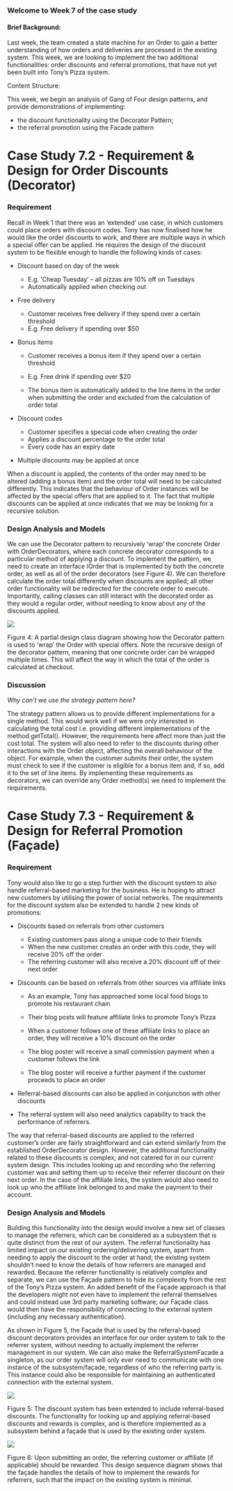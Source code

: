 ### Welcome to Week 7 of the case study

#### Brief Background:

Last week, the team created a state machine for an Order to gain a better understanding of how orders and deliveries are processed in the existing system. This week, we are looking to implement the two additional functionalities: order discounts and referral promotions, that have not yet been built into Tony’s Pizza system. 

Content Structure:

This week, we begin an analysis of Gang of Four design patterns, and provide demonstrations of implementing:

- the discount functionality using the Decorator Pattern;
- the referral promotion using the Facade pattern



# Case Study 7.2 - Requirement & Design for Order Discounts (Decorator)

### Requirement

Recall in Week 1 that there was an ‘extended’ use case, in which customers could place orders with discount codes. Tony has now finalised how he would like the order discounts to work, and there are multiple ways in which a special offer can be applied. He requires the design of the discount system to be flexible enough to handle the following kinds of cases: 

- Discount based on day of the week 
  - E.g. ‘Cheap Tuesday’ – all pizzas are 10% off on Tuesdays 
  - Automatically applied when checking out 

- Free delivery 
  - Customer receives free delivery if they spend over a certain threshold 
  - E.g. Free delivery if spending over $50 

- Bonus items 

  - Customer receives a bonus item if they spend over a certain threshold 
  - E.g. Free drink if spending over $20 

  - The bonus item is automatically added to the line items in the order when submitting the order and excluded from the calculation of order total 

- Discount codes 
  - Customer specifies a special code when creating the order 
  - Applies a discount percentage to the order total 
  - Every code has an expiry date 

- Multiple discounts may be applied at once 

When a discount is applied, the contents of the order may need to be altered (adding a bonus item) and the order total will need to be calculated differently. This indicates that the behaviour of Order instances will be affected by the special offers that are applied to it. The fact that multiple discounts can be applied at once indicates that we may be looking for a recursive solution. 





### Design Analysis and Models

We can use the Decorator pattern to recursively ‘wrap’ the concrete Order with OrderDecorators, where each concrete decorator corresponds to a particular method of applying a discount. To implement the pattern, we need to create an interface IOrder that is implemented by both the concrete order, as well as all of the order decorators (see Figure 4). We can therefore calculate the order total differently when discounts are applied; all other order functionality will be redirected for the concrete order to execute. Importantly, calling classes can still interact with the decorated order as they would a regular order, without needing to know about any of the discounts applied. 



![](./Src_md/fig1.png)

Figure 4: A partial design class diagram showing how the Decorator pattern is used to ‘wrap’ the Order with special offers. Note the recursive design of the decorator pattern, meaning that one concrete order can be wrapped multiple times. This will affect the way in which the total of the order is calculated at checkout. 







### Discussion

*Why can’t we use the strategy pattern here?* 

The strategy pattern allows us to provide different implementations for a single method. This would work well if we were only interested in calculating the total cost i.e. providing different implementations of the method getTotal(). However, the requirements here affect more than just the cost total. The system will also need to refer to the discounts during other interactions with the Order object, affecting the overall behaviour of the object. For example, when the customer submits their order, the system must check to see if the customer is eligible for a bonus item and, if so, add it to the set of line items. By implementing these requirements as decorators, we can override any Order method(s) we need to implement the requirements. 



# Case Study 7.3 - Requirement & Design for Referral Promotion (Façade) 

### Requirement

Tony would also like to go a step further with the discount system to also handle referral-based marketing for the business. He is hoping to attract new customers by utilising the power of social networks. The requirements for the discount system also be extended to handle 2 new kinds of promotions: 

- Discounts based on referrals from other customers 
  - Existing customers pass along a unique code to their friends 
  - When the new customer creates an order with this code, they will receive 20% off the order 
  - The referring customer will also receive a 20% discount off of their next order 

- Discounts can be based on referrals from other sources via affiliate links 

  - As an example, Tony has approached some local food blogs to promote his restaurant chain 

  - Their blog posts will feature affiliate links to promote Tony’s Pizza 

  - When a customer follows one of these affiliate links to place an order, they will receive a 10% discount on the order 

  - The blog poster will receive a small commission payment when a customer follows the link 

  - The blog poster will receive a further payment if the customer proceeds to place an order 

- Referral-based discounts can also be applied in conjunction with other discounts 
- The referral system will also need analytics capability to track the performance of referrers. 

The way that referral-based discounts are applied to the referred customer’s order are fairly straightforward and can extend similarly from the established OrderDecorator design. However, the additional functionality related to these discounts is complex, and not catered for in our current system design. This includes looking up and recording who the referring customer was and setting them up to receive their referrer discount on their next order. In the case of the affiliate links, the system would also need to look up who the affiliate link belonged to and make the payment to their account. 

 

### Design Analysis and Models

Building this functionality into the design would involve a new set of classes to manage the referrers, which can be considered as a subsystem that is quite distinct from the rest of our system. The referral functionality has limited impact on our existing ordering/delivering system, apart from needing to apply the discount to the order at hand; the existing system shouldn’t need to know the details of how referrers are managed and rewarded. Because the referrer functionality is relatively complex and separate, we can use the Façade pattern to hide its complexity from the rest of the Tony’s Pizza system. An added benefit of the Façade approach is that the developers might not even have to implement the referral themselves and could instead use 3rd party marketing software; our Façade class would then have the responsibility of connecting to the external system (including any necessary authentication). 

As shown in Figure 5, the Façade that is used by the referral-based discount decorators provides an interface for our order system to talk to the referrer system, without needing to actually implement the referrer management in our system. We can also make the ReferralSystemFacade a singleton, as our order system will only ever need to communicate with one instance of the subsystem/façade, regardless of who the referring party is. This instance could also be responsible for maintaining an authenticated connection with the external system. 



![](./Src_md/facade1.png)

Figure 5: The discount system has been extended to include referral-based discounts. The functionality for looking up and applying referral-based discounts and rewards is complex, and is therefore implemented as a subsystem behind a façade that is used by the existing order system.





![](./Src_md/facade2.png)

Figure 6: Upon submitting an order, the referring customer or affiliate (if applicable) should be rewarded. This design sequence diagram shows that the façade handles the details of how to implement the rewards for referrers, such that the impact on the existing system is minimal. 